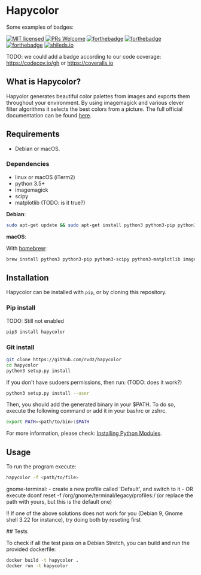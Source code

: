 # Hapycolor

Some examples of badges:

[![MIT licensed](https://img.shields.io/badge/license-MIT-blue.svg)](./LICENSE.md)
[![PRs Welcome](https://img.shields.io/badge/PRs-welcome-brightgreen.svg?style=flat-square)](http://makeapullrequest.com)
[![forthebadge](http://forthebadge.com/images/badges/built-with-love.svg)](http://forthebadge.com)
[![forthebadge](http://forthebadge.com/images/badges/contains-cat-gifs.svg)](http://forthebadge.com)
[![forthebadge](http://forthebadge.com/images/badges/kinda-sfw.svg)](http://forthebadge.com)
[![shileds.io](https://img.shields.io/badge/built--with-vim-green.svg?style=for-the-badge)](http://shields.io)

TODO: we could add a badge according to our code coverage: https://codecov.io/gh or https://coveralls.io

## What is Hapycolor?
Hapyolor generates beautiful color palettes from images and exports them throughout your environment.
By using imagemagick and various clever filter algorithms it selects the best colors from a picture.
The full official documentation can be found [here](https://rvdz.github.io/hapycolor/).

## Requirements
- Debian or macOS.

### Dependencies
- linux or macOS (iTerm2)
- python 3.5+
- imagemagick
- scipy
- matplotlib (TODO: is it true?)

__Debian__:
```sh
sudo apt-get update && sudo apt-get install python3 python3-pip python3-scipy python3-matplotlib imagemagick -y
```

__macOS__:

With [homebrew](https://brew.sh/):
```sh
brew install python3 python3-pip python3-scipy python3-matplotlib imagemagick
```

## Installation
Hapycolor can be installed with `pip`, or by cloning this repository.

### Pip install
TODO: Still not enabled
```sh
pip3 install hapycolor
```

### Git install
```sh
git clone https://github.com/rvdz/hapycolor
cd hapycolor
python3 setup.py install
```

If you don't have sudoers permissions, then run: (TODO: does it work?)
```sh
python3 setup.py install --user
```
Then, you should add the generated binary in your $PATH. To do so, execute
the following command or add it in your bashrc or zshrc.
```sh
export PATH=<path/to/bin>:$PATH
```
For more information, please check: [Installing Python Modules](https://docs.python.org/3.6/install/index.html#alternate-installation).

## Usage
To run the program execute:
```sh
hapycolor -f <path/to/file>
```

gnome-terminal:
    - create a new profile called 'Default', and switch to it
    - OR execute dconf reset -f /org/gnome/terminal/legacy/profiles:/
    (or replace the path with yours, but this is the default one)

!! If one of the above solutions does not work for you (Debian 9, 
   Gnome shell 3.22 for instance), try doing both by reseting first

## Tests

To check if all the test pass on a Debian Stretch, you can build and run the provided dockerfile:
```sh
docker build -t hapycolor .
docker run -t hapycolor
```
